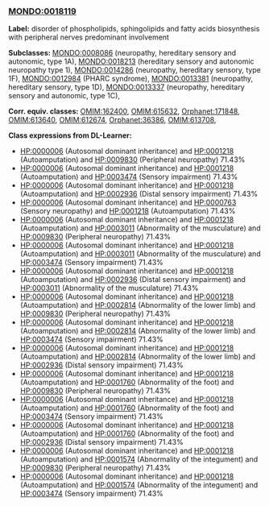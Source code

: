 
### [MONDO:0018119](http://purl.obolibrary.org/obo/MONDO_0018119)
**Label:** disorder of phospholipids, sphingolipids and fatty acids biosynthesis with peripheral nerves predominant involvement

**Subclasses:** [MONDO:0008086](http://purl.obolibrary.org/obo/MONDO_0008086) (neuropathy, hereditary sensory and autonomic, type 1A), [MONDO:0018213](http://purl.obolibrary.org/obo/MONDO_0018213) (hereditary sensory and autonomic neuropathy type 1), [MONDO:0014286](http://purl.obolibrary.org/obo/MONDO_0014286) (neuropathy, hereditary sensory, type 1F), [MONDO:0012984](http://purl.obolibrary.org/obo/MONDO_0012984) (PHARC syndrome), [MONDO:0013381](http://purl.obolibrary.org/obo/MONDO_0013381) (neuropathy, hereditary sensory, type 1D), [MONDO:0013337](http://purl.obolibrary.org/obo/MONDO_0013337) (neuropathy, hereditary sensory and autonomic, type 1C), 

**Corr. equiv. classes:** [OMIM:162400](http://purl.obolibrary.org/obo/OMIM_162400), [OMIM:615632](http://purl.obolibrary.org/obo/OMIM_615632), [Orphanet:171848](http://www.orpha.net/ORDO/Orphanet_171848), [OMIM:613640](http://purl.obolibrary.org/obo/OMIM_613640), [OMIM:612674](http://purl.obolibrary.org/obo/OMIM_612674), [Orphanet:36386](http://www.orpha.net/ORDO/Orphanet_36386), [OMIM:613708](http://purl.obolibrary.org/obo/OMIM_613708), 

**Class expressions from DL-Learner:**

- [HP:0000006](http://purl.obolibrary.org/obo/HP_0000006) (Autosomal dominant inheritance) and [HP:0001218](http://purl.obolibrary.org/obo/HP_0001218) (Autoamputation) and [HP:0009830](http://purl.obolibrary.org/obo/HP_0009830) (Peripheral neuropathy) 71.43%
- [HP:0000006](http://purl.obolibrary.org/obo/HP_0000006) (Autosomal dominant inheritance) and [HP:0001218](http://purl.obolibrary.org/obo/HP_0001218) (Autoamputation) and [HP:0003474](http://purl.obolibrary.org/obo/HP_0003474) (Sensory impairment) 71.43%
- [HP:0000006](http://purl.obolibrary.org/obo/HP_0000006) (Autosomal dominant inheritance) and [HP:0001218](http://purl.obolibrary.org/obo/HP_0001218) (Autoamputation) and [HP:0002936](http://purl.obolibrary.org/obo/HP_0002936) (Distal sensory impairment) 71.43%
- [HP:0000006](http://purl.obolibrary.org/obo/HP_0000006) (Autosomal dominant inheritance) and [HP:0000763](http://purl.obolibrary.org/obo/HP_0000763) (Sensory neuropathy) and [HP:0001218](http://purl.obolibrary.org/obo/HP_0001218) (Autoamputation) 71.43%
- [HP:0000006](http://purl.obolibrary.org/obo/HP_0000006) (Autosomal dominant inheritance) and [HP:0001218](http://purl.obolibrary.org/obo/HP_0001218) (Autoamputation) and [HP:0003011](http://purl.obolibrary.org/obo/HP_0003011) (Abnormality of the musculature) and [HP:0009830](http://purl.obolibrary.org/obo/HP_0009830) (Peripheral neuropathy) 71.43%
- [HP:0000006](http://purl.obolibrary.org/obo/HP_0000006) (Autosomal dominant inheritance) and [HP:0001218](http://purl.obolibrary.org/obo/HP_0001218) (Autoamputation) and [HP:0003011](http://purl.obolibrary.org/obo/HP_0003011) (Abnormality of the musculature) and [HP:0003474](http://purl.obolibrary.org/obo/HP_0003474) (Sensory impairment) 71.43%
- [HP:0000006](http://purl.obolibrary.org/obo/HP_0000006) (Autosomal dominant inheritance) and [HP:0001218](http://purl.obolibrary.org/obo/HP_0001218) (Autoamputation) and [HP:0002936](http://purl.obolibrary.org/obo/HP_0002936) (Distal sensory impairment) and [HP:0003011](http://purl.obolibrary.org/obo/HP_0003011) (Abnormality of the musculature) 71.43%
- [HP:0000006](http://purl.obolibrary.org/obo/HP_0000006) (Autosomal dominant inheritance) and [HP:0001218](http://purl.obolibrary.org/obo/HP_0001218) (Autoamputation) and [HP:0002814](http://purl.obolibrary.org/obo/HP_0002814) (Abnormality of the lower limb) and [HP:0009830](http://purl.obolibrary.org/obo/HP_0009830) (Peripheral neuropathy) 71.43%
- [HP:0000006](http://purl.obolibrary.org/obo/HP_0000006) (Autosomal dominant inheritance) and [HP:0001218](http://purl.obolibrary.org/obo/HP_0001218) (Autoamputation) and [HP:0002814](http://purl.obolibrary.org/obo/HP_0002814) (Abnormality of the lower limb) and [HP:0003474](http://purl.obolibrary.org/obo/HP_0003474) (Sensory impairment) 71.43%
- [HP:0000006](http://purl.obolibrary.org/obo/HP_0000006) (Autosomal dominant inheritance) and [HP:0001218](http://purl.obolibrary.org/obo/HP_0001218) (Autoamputation) and [HP:0002814](http://purl.obolibrary.org/obo/HP_0002814) (Abnormality of the lower limb) and [HP:0002936](http://purl.obolibrary.org/obo/HP_0002936) (Distal sensory impairment) 71.43%
- [HP:0000006](http://purl.obolibrary.org/obo/HP_0000006) (Autosomal dominant inheritance) and [HP:0001218](http://purl.obolibrary.org/obo/HP_0001218) (Autoamputation) and [HP:0001760](http://purl.obolibrary.org/obo/HP_0001760) (Abnormality of the foot) and [HP:0009830](http://purl.obolibrary.org/obo/HP_0009830) (Peripheral neuropathy) 71.43%
- [HP:0000006](http://purl.obolibrary.org/obo/HP_0000006) (Autosomal dominant inheritance) and [HP:0001218](http://purl.obolibrary.org/obo/HP_0001218) (Autoamputation) and [HP:0001760](http://purl.obolibrary.org/obo/HP_0001760) (Abnormality of the foot) and [HP:0003474](http://purl.obolibrary.org/obo/HP_0003474) (Sensory impairment) 71.43%
- [HP:0000006](http://purl.obolibrary.org/obo/HP_0000006) (Autosomal dominant inheritance) and [HP:0001218](http://purl.obolibrary.org/obo/HP_0001218) (Autoamputation) and [HP:0001760](http://purl.obolibrary.org/obo/HP_0001760) (Abnormality of the foot) and [HP:0002936](http://purl.obolibrary.org/obo/HP_0002936) (Distal sensory impairment) 71.43%
- [HP:0000006](http://purl.obolibrary.org/obo/HP_0000006) (Autosomal dominant inheritance) and [HP:0001218](http://purl.obolibrary.org/obo/HP_0001218) (Autoamputation) and [HP:0001574](http://purl.obolibrary.org/obo/HP_0001574) (Abnormality of the integument) and [HP:0009830](http://purl.obolibrary.org/obo/HP_0009830) (Peripheral neuropathy) 71.43%
- [HP:0000006](http://purl.obolibrary.org/obo/HP_0000006) (Autosomal dominant inheritance) and [HP:0001218](http://purl.obolibrary.org/obo/HP_0001218) (Autoamputation) and [HP:0001574](http://purl.obolibrary.org/obo/HP_0001574) (Abnormality of the integument) and [HP:0003474](http://purl.obolibrary.org/obo/HP_0003474) (Sensory impairment) 71.43%


